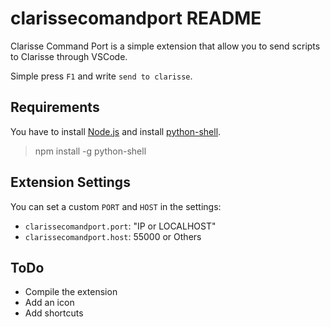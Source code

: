 # clarissecomandport README

Clarisse Command Port is a simple extension that allow you to send scripts to Clarisse through VSCode.

Simple press `F1` and write `send to clarisse`.

## Requirements

You have to install [Node.js](https://nodejs.org/en/) and install [python-shell](https://github.com/extrabacon/python-shell).
> npm install -g python-shell

## Extension Settings

You can set a custom `PORT` and `HOST` in the settings:
* `clarissecomandport.port`: "IP or LOCALHOST"
* `clarissecomandport.host`: 55000 or Others

## ToDo

* Compile the extension
* Add an icon
* Add shortcuts
